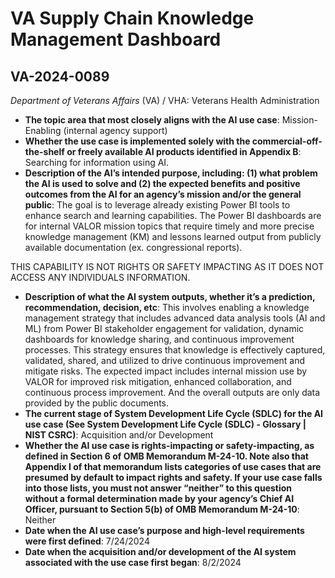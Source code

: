 # VA Supply Chain Knowledge Management Dashboard
## VA-2024-0089
_Department of Veterans Affairs_ (VA) / VHA: Veterans Health Administration


+ **The topic area that most closely aligns with the AI use case**: Mission-Enabling (internal agency support)
+ **Whether the use case is implemented solely with the commercial-off-the-shelf or freely available AI products identified in Appendix B**: Searching for information using AI.
+ **Description of the AI’s intended purpose, including: (1) what problem the AI is used to solve and (2) the expected benefits and positive outcomes from the AI for an agency’s mission and/or the general public**: The goal is to leverage already existing Power BI tools to enhance search and learning capabilities. 
The Power BI dashboards are for internal VALOR mission topics that require timely and more precise knowledge management (KM) and lessons learned output from publicly available documentation (ex. congressional reports). 

THIS CAPABILITY IS NOT RIGHTS OR SAFETY IMPACTING AS IT DOES NOT ACCESS ANY INDIVIDUALS INFORMATION.
+ **Description of what the AI system outputs, whether it’s a prediction, recommendation, decision, etc**: This involves enabling a knowledge management strategy that includes advanced data analysis tools (AI and ML) from Power BI stakeholder engagement for validation, dynamic dashboards for knowledge sharing, and continuous improvement processes. This strategy ensures that knowledge is effectively captured, validated, shared, and utilized to drive continuous improvement and mitigate risks.   The expected impact includes internal mission use by VALOR for improved risk mitigation, enhanced collaboration, and continuous process improvement.  And the overall outputs are only data provided by the public documents.
+ **The current stage of System Development Life Cycle (SDLC) for the AI use case (See System Development Life Cycle (SDLC) - Glossary | NIST CSRC)**: Acquisition and/or Development
+ **Whether the AI use case is rights-impacting or safety-impacting, as defined in Section 6 of OMB Memorandum M-24-10. Note also that Appendix I of that memorandum lists categories of use cases that are presumed by default to impact rights and safety. If your use case falls into those lists, you must not answer “neither” to this question without a formal determination made by your agency’s Chief AI Officer, pursuant to Section 5(b) of OMB Memorandum M-24-10**: Neither
+ **Date when the AI use case’s purpose and high-level requirements were first defined**: 7/24/2024
+ **Date when the acquisition and/or development of the AI system associated with the use case first began**: 8/2/2024